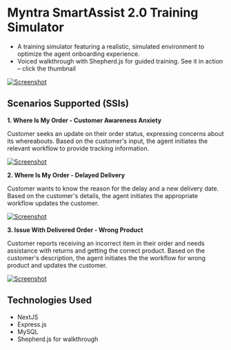 # Myntra SmartAssist 2.0 Training Simulator

- A training simulator featuring a realistic, simulated environment to optimize the agent onboarding experience.
- Voiced walkthrough with Shepherd.js for guided training. See it in action – click the thumbnail

[![Screenshot](https://github.com/SandeepPoonia30/myntra-smartassist2-simulator/assets/79972124/425fac88-368e-4445-98b5-c8eeac2fff51)](https://www.youtube.com/watch?v=QCYIkCgSh8Y&list=PLb5SN1b1JnuN_BKyEeuBwIUHbxZbZYUMa)

## Scenarios Supported (SSIs)

**1. Where Is My Order - Customer Awareness Anxiety**

Customer seeks an update on their order status, expressing concerns about its whereabouts. Based on the customer's input, the agent initiates the relevant workflow to provide tracking information.

[![Screenshot](https://github.com/SandeepPoonia30/myntra-smartassist2-simulator/assets/79972124/f51c708a-7457-4ef1-9d9d-dbe551f771e1)](https://www.youtube.com/watch?v=W77l7FkQEzQ&list=PLb5SN1b1JnuN_BKyEeuBwIUHbxZbZYUMa&index=2)

**2. Where Is My Order - Delayed Delivery**

Customer wants to know the reason for the delay and a new delivery date. Based on the customer's details, the agent initiates the appropriate workflow updates the customer.

[![Screenshot](https://github.com/SandeepPoonia30/myntra-smartassist2-simulator/assets/79972124/1eca8197-799a-41a0-9c32-fa067760b878)](https://www.youtube.com/watch?v=oi0iTFH4kbk&list=PLb5SN1b1JnuN_BKyEeuBwIUHbxZbZYUMa&index=3)

**3. Issue With Delivered Order - Wrong Product**

Customer reports receiving an incorrect item in their order and needs assistance with returns and getting the correct product. Based on the customer's description, the agent initiates the the workflow for wrong product and updates the customer.

[![Screenshot](https://github.com/SandeepPoonia30/myntra-smartassist2-simulator/assets/79972124/15c948ac-7ea7-4790-98e4-c30e5799d74c)](https://www.youtube.com/watch?v=p3d4hnB1mqQ&list=PLb5SN1b1JnuN_BKyEeuBwIUHbxZbZYUMa&index=4)

## Technologies Used

- NextJS
- Express.js
- MySQL
- Shepherd.js for walkthrough
